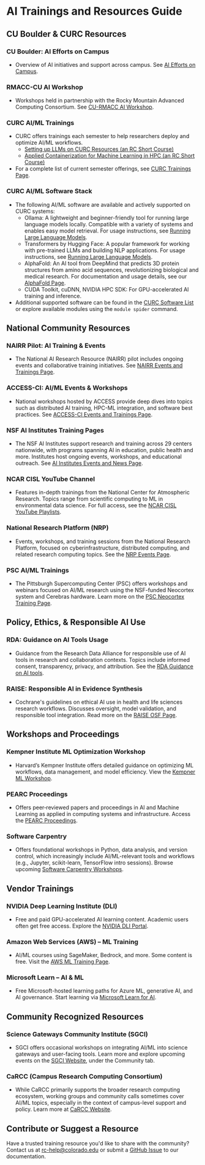 # AI Trainings and Resources Guide

## CU Boulder & CURC Resources

### CU Boulder: AI Efforts on Campus
- Overview of AI initiatives and support across campus. See [AI Efforts on Campus](https://www.colorado.edu/information-technology/ai-cu-boulder/ai-efforts-campus).
### RMACC-CU AI Workshop
- Workshops held in partnership with the Rocky Mountain Advanced Computing Consortium. See [CU-RMACC AI Workshop](https://www.colorado.edu/rc/cu-rmacc-ai-workshop).
### CURC AI/ML Trainings
- CURC offers trainings each semester to help researchers deploy and optimize AI/ML workflows.
    * [Setting up LLMs on CURC Resources (an RC Short Course)](https://github.com/ResearchComputing/setting_up_llms_on_curc_resources_rc_short_course)
    * [Applied Containerization for Machine Learning in HPC (an RC Short Course)](https://colorado.libcal.com/calendar/events/contain)
- For a complete list of current semester offerings, see [CURC Trainings Page](../getting_started/current-sem-trainings.md).
### CURC AI/ML Software Stack
- The following AI/ML software are available and actively supported on CURC systems:
    * Ollama: A lightweight and beginner-friendly tool for running large language models locally. Compatible with a variety of systems and enables easy model retrieval. For usage instructions, see [Running Large Language Models](https://curc.readthedocs.io/en/latest/software/llms.html#ollama).
    * Transformers by Hugging Face: A popular framework for working with pre-trained LLMs and building NLP applications. For usage instructions, see [Running Large Language Models](https://curc.readthedocs.io/en/latest/software/llms.html#transformers-by-hugging-face).
    * AlphaFold: An AI tool from DeepMind that predicts 3D protein structures from amino acid sequences, revolutionizing biological and medical research. For documentation and usage details, see our [AlphaFold Page](../software/alphafold.md). 
    * CUDA Toolkit, cuDNN, NVIDIA HPC SDK: For GPU-accelerated AI training and inference.
- Additional supported software can be found in the [CURC Software List](../software/curc_provided_software.md) or explore available modules using the `module spider` command.

## National Community Resources

### NAIRR Pilot: AI Training & Events
- The National AI Research Resource (NAIRR) pilot includes ongoing events and collaborative training initiatives. See [NAIRR Events and Trainings Page](https://nairrpilot.org/pilotevents).
### ACCESS-CI: AI/ML Events & Workshops
- National workshops hosted by ACCESS provide deep dives into topics such as distributed AI training, HPC-ML integration, and software best practices. See [ACCESS-CI Events and Trainings Page](https://support.access-ci.org/events).
### NSF AI Institutes Training Pages
- The NSF AI Institutes support research and training across 29 centers nationwide, with programs spanning AI in education, public health and more. Institutes host ongoing events, workshops, and educational outreach. See [AI Institutes Events and News Page](https://aiinstitutes.org/news/).
### NCAR CISL YouTube Channel
- Features in-depth trainings from the National Center for Atmospheric Research. Topics range from scientific computing to ML in environmental data science. For full access, see the [NCAR CISL YouTube Playlists](https://www.youtube.com/@NCAR_CISL/playlists).
### National Research Platform (NRP)
- Events, workshops, and training sessions from the National Research Platform, focused on cyberinfrastructure, distributed computing, and related research computing topics. See the [NRP Events Page](https://nationalresearchplatform.org/category/events/).
### PSC AI/ML Trainings
- The Pittsburgh Supercomputing Center (PSC) offers workshops and webinars focused on AI/ML research using the NSF-funded Neocortex system and Cerebras hardware. Learn more on the [PSC Neocortex Training Page](https://www.psc.edu/resources/neocortex/training/).

## Policy, Ethics, & Responsible AI Use

### RDA: Guidance on AI Tools Usage
- Guidance from the Research Data Alliance for responsible use of AI tools in research and collaboration contexts. Topics include informed consent, transparency, privacy, and attribution. See the [RDA Guidance on AI tools](https://www.rd-alliance.org/about/code-of-conduct/rda-guidance-on-ai-tools-usage/).
### RAISE: Responsible AI in Evidence Synthesis
- Cochrane's guidelines on ethical AI use in health and life sciences research workflows. Discusses oversight, model validation, and responsible tool integration. Read more on the [RAISE OSF Page](https://osf.io/fwaud/files/osfstorage).

## Workshops and Proceedings

### Kempner Institute ML Optimization Workshop
- Harvard’s Kempner Institute offers detailed guidance on optimizing ML workflows, data management, and model efficiency. View the [Kempner ML Workshop](https://handbook.eng.kempnerinstitute.harvard.edu/s9_workshops_and_trainings/optimizing_ml_workflows/optimizing_ml_workflows.html#).
### PEARC Proceedings
- Offers peer‐reviewed papers and proceedings in AI and Machine Learning as applied in computing systems and infrastructure. Access the [PEARC Proceedings](https://dl.acm.org/doi/proceedings/10.1145/3708035).
### Software Carpentry
- Offers foundational workshops in Python, data analysis, and version control, which increasingly include AI/ML-relevant tools and workflows (e.g., Jupyter, scikit-learn, TensorFlow intro sessions). Browse upcoming [Software Carpentry Workshops](https://software-carpentry.org/workshops/workshops-upcoming/).

## Vendor Trainings

### NVIDIA Deep Learning Institute (DLI)
- Free and paid GPU-accelerated AI learning content. Academic users often get free access. Explore the [NVIDIA DLI Portal](https://www.nvidia.com/en-us/training/).
### Amazon Web Services (AWS) – ML Training
- AI/ML courses using SageMaker, Bedrock, and more. Some content is free. Visit the
[AWS ML Training Page](https://skillbuilder.aws/category/domain/artificial-intelligence).
### Microsoft Learn – AI & ML
- Free Microsoft-hosted learning paths for Azure ML, generative AI, and AI governance. Start learning via [Microsoft Learn for AI](https://learn.microsoft.com/en-us/training/paths/introduction-to-ai-on-azure/).

## Community Recognized Resources

### Science Gateways Community Institute (SGCI)
- SGCI offers occasional workshops on integrating AI/ML into science gateways and user-facing tools. Learn more and explore upcoming events on the [SGCI Website](https://sciencegateways.org/), under the Community tab.
### CaRCC (Campus Research Computing Consortium) 
- While CaRCC primarily supports the broader research computing ecosystem, working groups and community calls sometimes cover AI/ML topics, especially in the context of campus-level support and policy. Learn more at [CaRCC Website](https://carcc.org).

## Contribute or Suggest a Resource
Have a trusted training resource you'd like to share with the community?
Contact us at <rc-help@colorado.edu> or submit a [GitHub Issue](https://github.com/ResearchComputing/Documentation/issues) to our documentation.